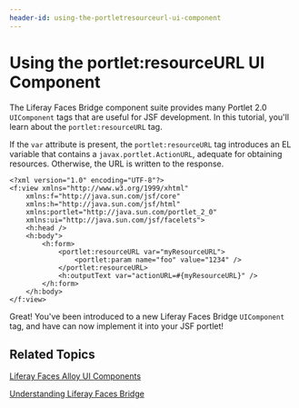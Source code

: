 ```yaml
---
header-id: using-the-portletresourceurl-ui-component
---
```


# Using the portlet:resourceURL UI Component

The Liferay Faces Bridge component suite provides many Portlet 2.0 `UIComponent`
tags that are useful for JSF development. In this tutorial, you'll learn about
the `portlet:resourceURL` tag. 

If the `var` attribute is present, the `portlet:resourceURL` tag introduces an
EL variable that contains a `javax.portlet.ActionURL`, adequate for obtaining
resources. Otherwise, the URL is written to the response. 

    <?xml version="1.0" encoding="UTF-8"?>
    <f:view xmlns="http://www.w3.org/1999/xhtml"
        xmlns:f="http://java.sun.com/jsf/core"
        xmlns:h="http://java.sun.com/jsf/html"
        xmlns:portlet="http://java.sun.com/portlet_2_0"
        xmlns:ui="http://java.sun.com/jsf/facelets">
        <h:head />
        <h:body">
            <h:form>
                <portlet:resourceURL var="myResourceURL">
                    <portlet:param name="foo" value="1234" />
                </portlet:resourceURL>
                <h:outputText var="actionURL=#{myResourceURL}" />
            </h:form>
        </h:body>
    </f:view>

Great! You've been introduced to a new Liferay Faces Bridge `UIComponent` tag,
and have can now implement it into your JSF portlet! 

## Related Topics

[Liferay Faces Alloy UI Components](/docs/6-2/tutorials/-/knowledge_base/t/liferay-faces-alloy-ui-components)

[Understanding Liferay Faces Bridge](/docs/6-2/tutorials/-/knowledge_base/t/understanding-liferay-faces-bridge)
